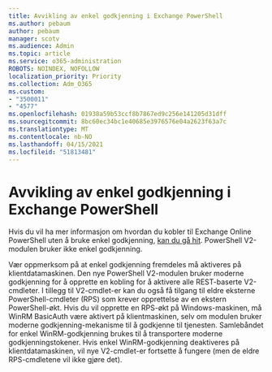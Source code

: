 ```yaml
---
title: Avvikling av enkel godkjenning i Exchange PowerShell
ms.author: pebaum
author: pebaum
manager: scotv
ms.audience: Admin
ms.topic: article
ms.service: o365-administration
ROBOTS: NOINDEX, NOFOLLOW
localization_priority: Priority
ms.collection: Adm_O365
ms.custom:
- "3500011"
- "4577"
ms.openlocfilehash: 01938a59b53ccf8b7867ed9c256e141205d31dff
ms.sourcegitcommit: 8bc60ec34bc1e40685e3976576e04a2623f63a7c
ms.translationtype: MT
ms.contentlocale: nb-NO
ms.lasthandoff: 04/15/2021
ms.locfileid: "51813481"
---
```

# <a name="exchange-powershell-and-basic-authentication-deprecation"></a>Avvikling av enkel godkjenning i Exchange PowerShell

Hvis du vil ha mer informasjon om hvordan du kobler til Exchange Online PowerShell uten å bruke enkel godkjenning, [kan du gå hit](https://aka.ms/exops-docs). PowerShell V2-modulen bruker ikke enkel godkjenning.

Vær oppmerksom på at enkel godkjenning fremdeles må aktiveres på klientdatamaskinen.
Den nye PowerShell V2-modulen bruker moderne godkjenning for å opprette en kobling for å aktivere alle REST-baserte V2-cmdleter. I tillegg til V2-cmdlet-er kan du også få tilgang til eldre eksterne PowerShell-cmdleter (RPS) som krever opprettelse av en ekstern PowerShell-økt. Hvis du vil opprette en RPS-økt på Windows-maskinen, må WinRM BasicAuth være aktivert på klientmaskinen, selv om modulen bruker moderne godkjenning-mekanisme til å godkjenne til tjenesten. Samlebåndet for enkel WinRM-godkjenning brukes til å transportere moderne godkjenningstokener. Hvis enkel WinRM-godkjenning deaktiveres på klientdatamaskinen, vil nye V2-cmdlet-er fortsette å fungere (men de eldre RPS-cmdletene vil ikke gjøre det).
